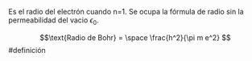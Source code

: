 Es el radio del electrón cuando n=1. Se ocupa la fórmula de radio sin la permeabilidad del vacio $\epsilon_0$. 

$$\text{Radio de Bohr} = \space \frac{h^2}{\pi m e^2} $$ #definición